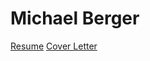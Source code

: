 # Michael Berger

[Resume](https://github.com/mberger/Resume/blob/master/Resume.md)
[Cover Letter](https://github.com/mberger/Resume/blob/master/CoverLetterMB.md)


<!-- Calendly inline widget begin -->
<div class="calendly-inline-widget" data-url="https://calendly.com/mike_berger" style="min-width:320px;height:580px;"></div>
<script type="text/javascript" src="https://assets.calendly.com/assets/external/widget.js"></script>
<!-- Calendly inline widget end -->
